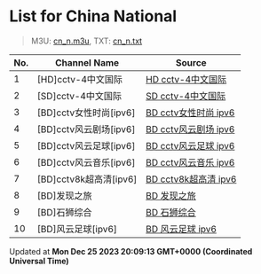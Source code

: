 # List for **China National**

> M3U: [cn_n.m3u](/cn_n.m3u), TXT: [cn_n.txt](/txt/cn_n.txt)

| No.  | Channel Name | Source |
| --- | ------------ | --- |
| 1 | [HD]cctv-4中文国际 | [HD cctv-4中文国际](https://epg.pw/stream/e9df8fe337dd6bacbf98516a34c0b0c94b3d2a02339529dea3de3769add35fc9.m3u8) |
| 2 | [SD]cctv-4中文国际 | [SD cctv-4中文国际](https://epg.pw/stream/c3b4c0fa59357628b823a008e742caa5e3ea18df81216adbc62f3aa7afe556f0.m3u8) |
| 3 | [BD]cctv女性时尚[ipv6] | [BD cctv女性时尚 ipv6](https://epg.pw/stream/fe8b30a1c7e5156f844801fd71e5df52d089e315fb1ee961c73f7cbd8e6d57bf.m3u8) |
| 4 | [BD]cctv风云剧场[ipv6] | [BD cctv风云剧场 ipv6](https://epg.pw/stream/df039bb30b077870834b618b5e1977482db049d1309cdec5dae7a5b143bbad2c.m3u8) |
| 5 | [BD]cctv风云足球[ipv6] | [BD cctv风云足球 ipv6](https://epg.pw/stream/122835fa915406615737ceb261f638f27e4101526191b85c281580274a185862.m3u8) |
| 6 | [BD]cctv风云音乐[ipv6] | [BD cctv风云音乐 ipv6](https://epg.pw/stream/1fb1205c93c4029eeebd219d3dc6898df1514b4dc5df4562e3748dbda97f82be.m3u8) |
| 7 | [BD]cctv8k超高清[ipv6] | [BD cctv8k超高清 ipv6](https://epg.pw/stream/12c4722b400606e9f17e446f03738627390aa03e60b7cea9a4fe15016cc6e079.m3u8) |
| 8 | [BD]发现之旅 | [BD 发现之旅](https://epg.pw/stream/0c141ad833ea9162fa1248de0bda4204a8c72f891e8ee10adb4303758f904aa3.ctv) |
| 9 | [BD]石狮综合 | [BD 石狮综合](https://epg.pw/stream/611e94f85d8e7b5016b9f15490d511f1bb8efa643a13d82e6f57cd2606c312e7.m3u8) |
| 10 | [BD]风云足球[ipv6] | [BD 风云足球 ipv6](https://epg.pw/stream/2f15d1c8f0acaa40abcbf0b5cab1d4011bf75bd775e650078108a7354dbf9dc0.m3u8) |

Updated at **Mon Dec 25 2023 20:09:13 GMT+0000 (Coordinated Universal Time)**
